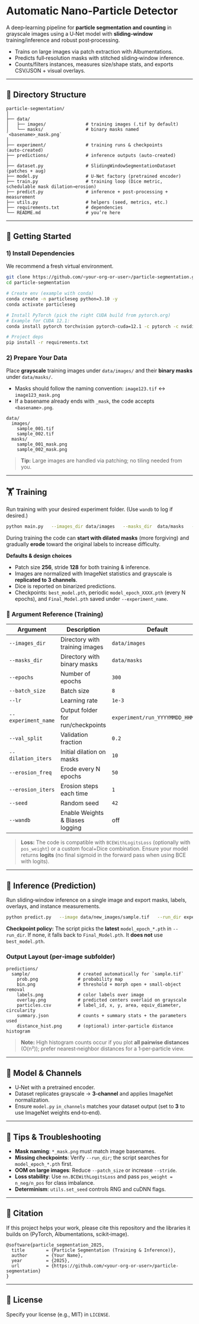 # Automatic Nano-Particle Detector


A deep‑learning pipeline for **particle segmentation and counting** in grayscale images using a U‑Net model with **sliding‑window** training/inference and robust post‑processing.

- Trains on large images via patch extraction with Albumentations.
- Predicts full‑resolution masks with stitched sliding‑window inference.
- Counts/filters instances, measures size/shape stats, and exports CSV/JSON + visual overlays.

---

## 📂 Directory Structure
```
particle-segmentation/
│
├── data/
│   ├── images/               # training images (.tif by default)
│   └── masks/                # binary masks named `<basename>_mask.png`
│
├── experiment/               # training runs & checkpoints (auto‑created)
├── predictions/              # inference outputs (auto‑created)
│
├── dataset.py                # SlidingWindowSegmentationDataset (patches + aug)
├── model.py                  # U‑Net factory (pretrained encoder)
├── train.py                  # training loop (Dice metric, schedulable mask dilation→erosion)
├── predict.py                # inference + post‑processing + measurement
├── utils.py                  # helpers (seed, metrics, etc.)
├── requirements.txt          # dependencies
└── README.md                 # you’re here
```

---

## 🚀 Getting Started

### 1) Install Dependencies
We recommend a fresh virtual environment.

```bash
git clone https://github.com/<your-org-or-user>/particle-segmentation.git
cd particle-segmentation

# Create env (example with conda)
conda create -n particleseg python=3.10 -y
conda activate particleseg

# Install PyTorch (pick the right CUDA build from pytorch.org)
# Example for CUDA 12.1:
conda install pytorch torchvision pytorch-cuda=12.1 -c pytorch -c nvidia

# Project deps
pip install -r requirements.txt
```

### 2) Prepare Your Data
Place **grayscale** training images under `data/images/` and their **binary masks** under `data/masks/`.

- Masks should follow the naming convention: `image123.tif` ↔ `image123_mask.png`  
- If a basename already ends with `_mask`, the code accepts `<basename>.png`.

```
data/
  images/
    sample_001.tif
    sample_002.tif
  masks/
    sample_001_mask.png
    sample_002_mask.png
```

> **Tip:** Large images are handled via patching; no tiling needed from you.

---

## 🏋️ Training
Run training with your desired experiment folder. (Use `wandb` to log if desired.)

```bash
python main.py   --images_dir data/images   --masks_dir  data/masks   --epochs 300   --batch_size 8   --lr 1e-3   --experiment_name experiment/run_$(date +%Y%m%d_%H%M%S)   --val_split 0.2   --dilation_iters 10   --erosion_freq 50   --erosion_iters 1   --seed 42   [--wandb]
```

During training the code can **start with dilated masks** (more forgiving) and gradually **erode** toward the original labels to increase difficulty.

**Defaults & design choices**
- Patch size **256**, stride **128** for both training & inference.
- Images are normalized with ImageNet statistics and grayscale is **replicated to 3 channels**.
- Dice is reported on binarized predictions.
- Checkpoints: `best_model.pth`, periodic `model_epoch_XXXX.pth` (every N epochs), and `Final_Model.pth` saved under `--experiment_name`.

### 🧩 Argument Reference (Training)

| Argument | Description | Default |
|---|---|---|
| `--images_dir` | Directory with training images | `data/images` |
| `--masks_dir` | Directory with binary masks | `data/masks` |
| `--epochs` | Number of epochs | `300` |
| `--batch_size` | Batch size | `8` |
| `--lr` | Learning rate | `1e-3` |
| `--experiment_name` | Output folder for run/checkpoints | `experiment/run_YYYYMMDD_HHMMSS` |
| `--val_split` | Validation fraction | `0.2` |
| `--dilation_iters` | Initial dilation on masks | `10` |
| `--erosion_freq` | Erode every N epochs | `50` |
| `--erosion_iters` | Erosion steps each time | `1` |
| `--seed` | Random seed | `42` |
| `--wandb` | Enable Weights & Biases logging | off |

> **Loss:** The code is compatible with `BCEWithLogitsLoss` (optionally with `pos_weight`) or a custom focal+Dice combination. Ensure your model returns **logits** (no final sigmoid in the forward pass when using BCE with logits).

---

## 🔮 Inference (Prediction)
Run sliding‑window inference on a single image and export masks, labels, overlays, and instance measurements.

```bash
python predict.py   --image data/new_images/sample.tif   --run_dir experiment/run_20250805_104636   --out_dir predictions   --thresh 0.25   --min_size 5   --morph_ksize 3   --watershed   --min_distance 5   --min_circularity 0.3   --patch_size 256   --stride 128   --crop_bottom 100
```

**Checkpoint policy:** The script picks the **latest** `model_epoch_*.pth` in `--run_dir`. If none, it falls back to `Final_Model.pth`. It **does not** use `best_model.pth`.

### Output Layout (per‑image subfolder)
```
predictions/
  sample/                  # created automatically for `sample.tif`
    prob.png               # probability map
    bin.png                # threshold + morph open + small‑object removal
    labels.png             # color labels over image
    overlay.png            # predicted centers overlaid on grayscale
    particles.csv          # label_id, x, y, area, equiv_diameter, circularity
    summary.json           # counts + summary stats + the parameters used
    distance_hist.png      # (optional) inter‑particle distance histogram
```

> **Note:** High histogram counts occur if you plot **all pairwise distances** (O(n²)); prefer nearest‑neighbor distances for a 1‑per‑particle view.

---

## 🧠 Model & Channels
- U‑Net with a pretrained encoder.
- Dataset replicates grayscale → **3‑channel** and applies ImageNet normalization.
- Ensure `model.py` `in_channels` matches your dataset output (set to **3** to use ImageNet weights end‑to‑end).

---

## 🧪 Tips & Troubleshooting
- **Mask naming**: `*_mask.png` must match image basenames.
- **Missing checkpoints**: Verify `--run_dir`; the script searches for `model_epoch_*.pth` first.
- **OOM on large images**: Reduce `--patch_size` or increase `--stride`.
- **Loss stability**: Use `nn.BCEWithLogitsLoss` and pass `pos_weight = n_neg/n_pos` for class imbalance.
- **Determinism**: `utils.set_seed` controls RNG and cuDNN flags.

---

## 📜 Citation
If this project helps your work, please cite this repository and the libraries it builds on (PyTorch, Albumentations, scikit‑image).

```
@software{particle_segmentation_2025,
  title        = {Particle Segmentation (Training & Inference)},
  author       = {Your Name},
  year         = {2025},
  url          = {https://github.com/<your-org-or-user>/particle-segmentation}
}
```

---

## 📄 License
Specify your license (e.g., MIT) in `LICENSE`.
